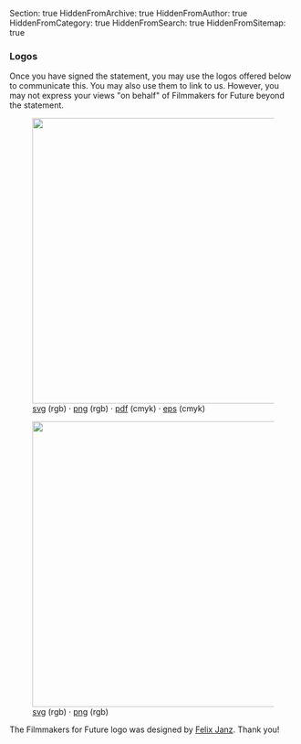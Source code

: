 Section: true
HiddenFromArchive: true
HiddenFromAuthor: true
HiddenFromCategory: true
HiddenFromSearch: true
HiddenFromSitemap: true

### Logos

Once you have signed the statement, you may use the logos offered below to communicate this. You may also use them to link to us. However, you may not express your views "on behalf" of Filmmakers for Future beyond the statement.

<div class="row justify-content-start pt-4">
  <div class="col-xl-3 col-lg-3 col-md-4 col-sm-7 col-20 mx-5">
    <figure class="figure">
      <img src="/user/uploads/files/logos/logo_circle.svg" width="500px" class="figure-img img-fluid" alt="">
      <figcaption class="text-center text-white"><a target="_blank" rel="noopener noreferrer" href="/user/uploads/files/logos/logo_circle.svg" download="Filmmakers4Future_Standalone">svg</a> <span class="small font-weight-light">(rgb)</span> · <a target="_blank" rel="noopener noreferrer" href="/user/uploads/files/logos/logo_circle.png" download="Filmmakers4Future_Standalone">png</a> <span class="small font-weight-light">(rgb)</span> · <a target="_blank" rel="noopener noreferrer" href="/user/uploads/files/logos/logo_circle.pdf" download="Filmmakers4Future_Standalone">pdf</a> <span class="small font-weight-light">(cmyk)</span> · <a target="_blank" rel="noopener noreferrer" href="/user/uploads/files/logos/logo_circle.eps" download="Filmmakers4Future_Standalone">eps</a> <span class="small font-weight-light">(cmyk)</span></figcaption>
    </figure>
  </div>
  <div class="col-xl-3 col-lg-3 col-md-4 col-sm-7 col-20 mx-5">
    <figure class="figure">
      <img src="/user/uploads/files/logos/logo_standalone.svg" width="500px" class="figure-img img-fluid" alt="">
      <figcaption class="text-center text-white"><a target="_blank" rel="noopener noreferrer" href="/user/uploads/files/logos/logo_standalone.svg" download="Filmmakers4Future_Standalone">svg</a> <span class="small font-weight-light">(rgb)</span> · <a target="_blank" rel="noopener noreferrer" href="/user/uploads/files/logos/logo_standalone.png" download="Filmmakers4Future_Standalone">png</a> <span class="small font-weight-light">(rgb)</span></figcaption>
    </figure>
  </div>
</div>

<p class="text-white-50 mt-0 small font-weight-light">The Filmmakers for Future logo was designed by <a target="_blank" rel="noopener noreferrer" href="http://www.felixjanz.de">Felix Janz</a>. Thank you!</p>
